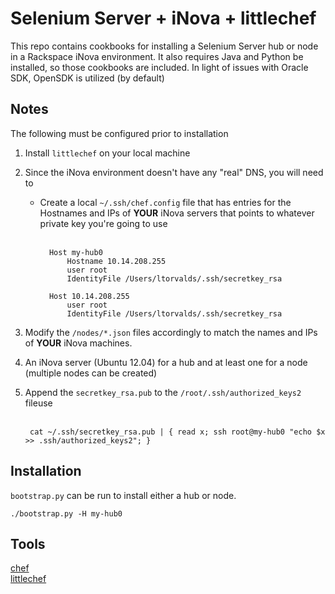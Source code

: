 # Selenium Server + iNova + littlechef

This repo contains cookbooks for installing a Selenium Server hub or node in a Rackspace iNova environment.  It also requires Java and Python be installed, so those cookbooks are included.  In light of issues with Oracle SDK, OpenSDK is utilized (by default)

## Notes

The following must be configured prior to installation

1. Install `littlechef` on your local machine
2. Since the iNova environment doesn't have any "real" DNS, you will need to
	* Create a local `~/.ssh/chef.config` file that has entries for the Hostnames and IPs of **YOUR** iNova servers that points to whatever private key you're going to use<br><br>	
	
			Host my-hub0
				Hostname 10.14.208.255
				user root
				IdentityFile /Users/ltorvalds/.ssh/secretkey_rsa
			
			Host 10.14.208.255
				user root
				IdentityFile /Users/ltorvalds/.ssh/secretkey_rsa
				
3. Modify the `/nodes/*.json` files accordingly to match the names and IPs of **YOUR** iNova machines.
4. An iNova server (Ubuntu 12.04) for a hub and at least one for a node (multiple nodes can be created)
5. Append the `secretkey_rsa.pub` to the `/root/.ssh/authorized_keys2` fileuse<br><br>

		cat ~/.ssh/secretkey_rsa.pub | { read x; ssh root@my-hub0 "echo $x >> .ssh/authorized_keys2"; }

## Installation

`bootstrap.py` can be run to install either a hub or node.

	./bootstrap.py -H my-hub0

## Tools
[chef](http://wiki.opscode.com/display/chef/Home)<br>
[littlechef](https://github.com/tobami/littlechef)<br>
